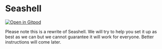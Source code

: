 # Seashell

[![Open in Gitpod](https://gitpod.io/button/open-in-gitpod.svg)](https://gitpod.io/#https://github.com/TheLimifiedLime/Seashell-Rewrite)

Please note this is a rewrite of Seashell. We will try to help you set it up as best as we can but we cannot guarantee it will work for everyone. Better instructions will come later.
